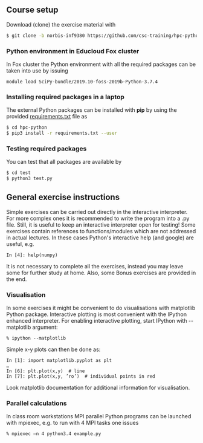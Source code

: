 ## Course setup

Download (clone) the exercise material with

```bash
$ git clone -b norbis-inf9380 https://github.com/csc-training/hpc-python.git
```

### Python environment in Educloud Fox cluster

In Fox cluster the Python environment with all the required packages can be taken into use by issuing
```
module load SciPy-bundle/2019.10-foss-2019b-Python-3.7.4
```

### Installing required packages in a laptop

The external Python packages can be installed with **pip** by using the provided 
[requirements.txt](requirements.txt) file as 

```bash
$ cd hpc-python
$ pip3 install -r requirements.txt --user
```

### Testing required packages

You can test that all packages are available by
```bash
$ cd test
$ python3 test.py
```

## General exercise instructions

Simple exercises can be carried out directly in the interactive interpreter.
For more complex ones it is recommended to write the program into a .py file.
Still, it is useful to keep an interactive interpreter open for testing!
Some exercises contain references to functions/modules which are not addressed
in actual lectures. In these cases Python's interactive help (and google) are
useful, e.g.

```
In [4]: help(numpy)
```

It is not necessary to complete all the exercises, instead you may leave some
for further study at home. Also, some Bonus exercises are provided in the end.

### Visualisation

In some exercises it might be convenient to do visualisations with matplotlib
Python package. Interactive plotting is most convenient with the IPython
enhanced interpreter. For enabling interactive plotting, start IPython with
--matplotlib argument:
```
% ipython --matplotlib
```
Simple x-y plots can then be done as:

```
In [1]: import matplotlib.pyplot as plt
…
In [6]: plt.plot(x,y)  # line
In [7]: plt.plot(x,y, ’ro’)  # individual points in red
```
Look matplotlib documentation for additional information for visualisation.

### Parallel calculations

In class room workstations MPI parallel Python programs can be launched with mpiexec, e.g. to
run with 4 MPI tasks one issues

```
% mpiexec –n 4 python3.4 example.py
```

